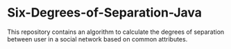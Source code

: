 # Six-Degrees-of-Separation-Java
This repository contains an algorithm to calculate the degrees of separation between user in a social network based on common attributes.
